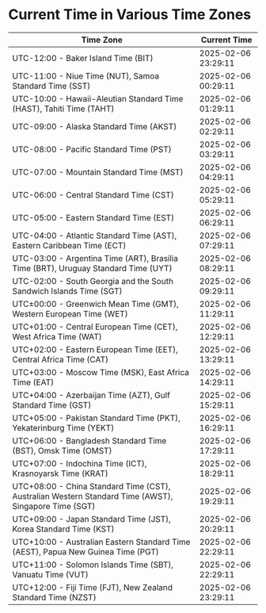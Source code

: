 # Current Time in Various Time Zones

| Time Zone | Current Time |
|-----------|--------------|
| UTC-12:00 - Baker Island Time (BIT) | 2025-02-06 23:29:11 |
| UTC-11:00 - Niue Time (NUT), Samoa Standard Time (SST) | 2025-02-06 00:29:11 |
| UTC-10:00 - Hawaii-Aleutian Standard Time (HAST), Tahiti Time (TAHT) | 2025-02-06 01:29:11 |
| UTC-09:00 - Alaska Standard Time (AKST) | 2025-02-06 02:29:11 |
| UTC-08:00 - Pacific Standard Time (PST) | 2025-02-06 03:29:11 |
| UTC-07:00 - Mountain Standard Time (MST) | 2025-02-06 04:29:11 |
| UTC-06:00 - Central Standard Time (CST) | 2025-02-06 05:29:11 |
| UTC-05:00 - Eastern Standard Time (EST) | 2025-02-06 06:29:11 |
| UTC-04:00 - Atlantic Standard Time (AST), Eastern Caribbean Time (ECT) | 2025-02-06 07:29:11 |
| UTC-03:00 - Argentina Time (ART), Brasília Time (BRT), Uruguay Standard Time (UYT) | 2025-02-06 08:29:11 |
| UTC-02:00 - South Georgia and the South Sandwich Islands Time (SGT) | 2025-02-06 09:29:11 |
| UTC±00:00 - Greenwich Mean Time (GMT), Western European Time (WET) | 2025-02-06 11:29:11 |
| UTC+01:00 - Central European Time (CET), West Africa Time (WAT) | 2025-02-06 12:29:11 |
| UTC+02:00 - Eastern European Time (EET), Central Africa Time (CAT) | 2025-02-06 13:29:11 |
| UTC+03:00 - Moscow Time (MSK), East Africa Time (EAT) | 2025-02-06 14:29:11 |
| UTC+04:00 - Azerbaijan Time (AZT), Gulf Standard Time (GST) | 2025-02-06 15:29:11 |
| UTC+05:00 - Pakistan Standard Time (PKT), Yekaterinburg Time (YEKT) | 2025-02-06 16:29:11 |
| UTC+06:00 - Bangladesh Standard Time (BST), Omsk Time (OMST) | 2025-02-06 17:29:11 |
| UTC+07:00 - Indochina Time (ICT), Krasnoyarsk Time (KRAT) | 2025-02-06 18:29:11 |
| UTC+08:00 - China Standard Time (CST), Australian Western Standard Time (AWST), Singapore Time (SGT) | 2025-02-06 19:29:11 |
| UTC+09:00 - Japan Standard Time (JST), Korea Standard Time (KST) | 2025-02-06 20:29:11 |
| UTC+10:00 - Australian Eastern Standard Time (AEST), Papua New Guinea Time (PGT) | 2025-02-06 22:29:11 |
| UTC+11:00 - Solomon Islands Time (SBT), Vanuatu Time (VUT) | 2025-02-06 22:29:11 |
| UTC+12:00 - Fiji Time (FJT), New Zealand Standard Time (NZST) | 2025-02-06 23:29:11 |

